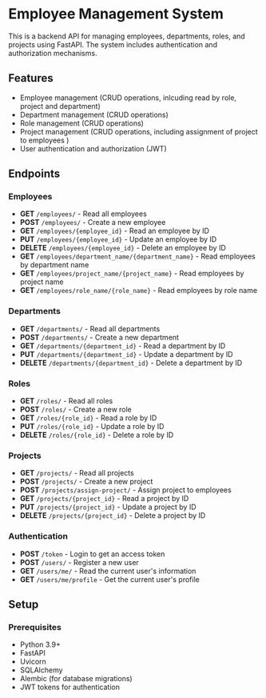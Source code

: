 # Employee Management System

This is a backend API for managing employees, departments, roles, and projects using FastAPI. The system includes authentication and authorization mechanisms.

## Features

- Employee management (CRUD operations, inlcuding read by role, project and department)
- Department management (CRUD operations)
- Role management (CRUD operations)
- Project management (CRUD operations, including assignment of project to employees )
- User authentication and authorization (JWT)

## Endpoints

### Employees

- **GET** `/employees/` - Read all employees
- **POST** `/employees/` - Create a new employee
- **GET** `/employees/{employee_id}` - Read an employee by ID
- **PUT** `/employees/{employee_id}` - Update an employee by ID
- **DELETE** `/employees/{employee_id}` - Delete an employee by ID
- **GET** `/employees/department_name/{department_name}` - Read employees by department name
- **GET** `/employees/project_name/{project_name}` - Read employees by project name
- **GET** `/employees/role_name/{role_name}` - Read employees by role name

### Departments

- **GET** `/departments/` - Read all departments
- **POST** `/departments/` - Create a new department
- **GET** `/departments/{department_id}` - Read a department by ID
- **PUT** `/departments/{department_id}` - Update a department by ID
- **DELETE** `/departments/{department_id}` - Delete a department by ID

### Roles

- **GET** `/roles/` - Read all roles
- **POST** `/roles/` - Create a new role
- **GET** `/roles/{role_id}` - Read a role by ID
- **PUT** `/roles/{role_id}` - Update a role by ID
- **DELETE** `/roles/{role_id}` - Delete a role by ID

### Projects

- **GET** `/projects/` - Read all projects
- **POST** `/projects/` - Create a new project
- **POST** `/projects/assign-project/` - Assign project to employees
- **GET** `/projects/{project_id}` - Read a project by ID
- **PUT** `/projects/{project_id}` - Update a project by ID
- **DELETE** `/projects/{project_id}` - Delete a project by ID

### Authentication

- **POST** `/token` - Login to get an access token
- **POST** `/users/` - Register a new user
- **GET** `/users/me/` - Read the current user's information
- **GET** `/users/me/profile` - Get the current user's profile

## Setup

### Prerequisites

- Python 3.9+
- FastAPI
- Uvicorn
- SQLAlchemy
- Alembic (for database migrations)
- JWT tokens for authentication
